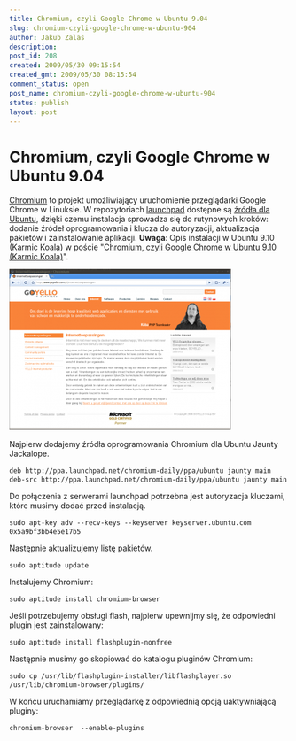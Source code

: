 ```yaml
---
title: Chromium, czyli Google Chrome w Ubuntu 9.04
slug: chromium-czyli-google-chrome-w-ubuntu-904
author: Jakub Zalas
description: 
post_id: 208
created: 2009/05/30 09:15:54
created_gmt: 2009/05/30 08:15:54
comment_status: open
post_name: chromium-czyli-google-chrome-w-ubuntu-904
status: publish
layout: post
---
```


<!--Chromium to projekt umożliwiający uruchomienie przeglądarki Google Chrome w Linuksie. W repozytoriach launchpad dostępne są źródła dla Ubuntu, dzięki czemu instalacja sprowadza się do rutynowych kroków: dodanie źródeł oprogramowania i klucza do autoryzacji, aktualizacja pakietów i zainstalowanie aplikacji.-->

# Chromium, czyli Google Chrome w Ubuntu 9.04

[Chromium](http://chromium.org/) to projekt umożliwiający uruchomienie przeglądarki Google Chrome w Linuksie. W repozytoriach [launchpad](https://launchpad.net/chromium-project) dostępne są [źródła dla Ubuntu](https://launchpad.net/~chromium-daily/+archive/ppa), dzięki czemu instalacja sprowadza się do rutynowych kroków: dodanie źródeł oprogramowania i klucza do autoryzacji, aktualizacja pakietów i zainstalowanie aplikacji. **Uwaga**: Opis instalacji w Ubuntu 9.10 (Karmic Koala) w poście "[Chromium, czyli Google Chrome w Ubuntu 9.10 (Karmic Koala)](/chromium-czyli-google-chrome-w-ubuntu-910-karmic-koala)". 

![Przeglądarka Chromium](/uploads/wp/2009/05/chromium-goyello-400x291.png)

Najpierw dodajemy źródła oprogramowania Chromium dla Ubuntu Jaunty Jackalope. 
    
    
    deb http://ppa.launchpad.net/chromium-daily/ppa/ubuntu jaunty main
    deb-src http://ppa.launchpad.net/chromium-daily/ppa/ubuntu jaunty main

Do połączenia z serwerami launchpad potrzebna jest autoryzacja kluczami, które musimy dodać przed instalacją. 
    
    
    sudo apt-key adv --recv-keys --keyserver keyserver.ubuntu.com 0x5a9bf3bb4e5e17b5

Następnie aktualizujemy listę pakietów. 
    
    
    sudo aptitude update

Instalujemy Chromium: 
    
    
    sudo aptitude install chromium-browser

Jeśli potrzebujemy obsługi flash, najpierw upewnijmy się, że odpowiedni plugin jest zainstalowany: 
    
    
    sudo aptitude install flashplugin-nonfree

Następnie musimy go skopiować do katalogu pluginów Chromium: 
    
    
    sudo cp /usr/lib/flashplugin-installer/libflashplayer.so /usr/lib/chromium-browser/plugins/

W końcu uruchamiamy przeglądarkę z odpowiednią opcją uaktywniającą pluginy: 
    
    
    chromium-browser  --enable-plugins
